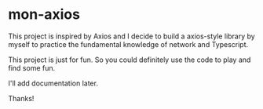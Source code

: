 # mon-axios

This project is inspired by Axios and I decide to build a axios-style library by myself to practice the fundamental knowledge of network and Typescript. 

This project is just for fun. So you could definitely use the code to play and find some fun. 

I'll add documentation later. 

Thanks!
